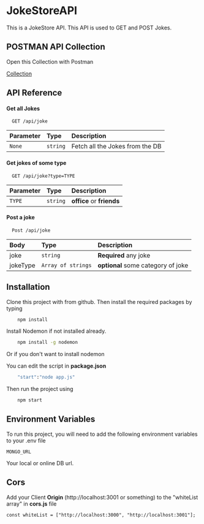 # JokeStoreAPI

This is a JokeStore API. This API is used to GET and POST Jokes.

## POSTMAN API Collection

Open this Collection with Postman

[Collection](JokeAPI.postman_collection.json)

## API Reference

#### Get all Jokes

```http
  GET /api/joke
```

| Parameter | Type     | Description                     |
| :-------- | :------- | :------------------------------ |
| `None`    | `string` | Fetch all the Jokes from the DB |

#### Get jokes of some type

```http
  GET /api/joke?type=TYPE
```

| Parameter | Type     | Description               |
| :-------- | :------- | :------------------------ |
| `TYPE`    | `string` | **office** or **friends** |

#### Post a joke

```http
  Post /api/joke
```

| Body     | Type               | Description                        |
| :------- | :----------------- | :--------------------------------- |
| joke     | `string`           | **Required** any joke              |
| jokeType | `Array of strings` | **optional** some category of joke |

## Installation

Clone this project with from github.
Then install the required packages by typing

```bash
    npm install
```

Install Nodemon if not installed already.

```bash
    npm install -g nodemon
```

Or if you don't want to install nodemon

You can edit the script in **package.json**

```bash
    "start":"node app.js"
```

Then run the project using

```bash
    npm start
```

## Environment Variables

To run this project, you will need to add the following environment variables to your .env file

`MONGO_URL`

Your local or online DB url.

## Cors

Add your Client **Origin** (http://localhost:3001 or something) to the "whiteList array" in **cors.js** file

`const whiteList = ["http://localhost:3000", "http://localhost:3001"];`
